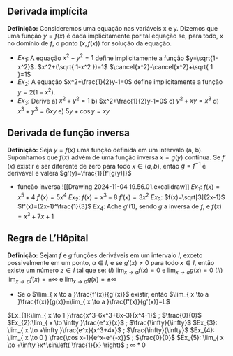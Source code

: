 ## Derivada implícita

**Definição:** Consideremos uma equação nas variáveis x e y. Dizemos que uma função $y=f(x)$ é dada implicitamente por tal equação se, para todo, x no domínio de $f$, o ponto $(x,f(x))$ for solução da equação.
 - $Ex_{1}$: A equação $x^2+y^2=1$ define implicitamente a função $y=\sqrt{1-x^2}$.
	 $x^2+(\sqrt{ 1-x^2 })=1$
	 $\cancel{x^2}-\cancel{x^2}+\sqrt{ 1 }=1$
 - $Ex_{2}$: A equação $x^2+\frac{1}{2}y-1=0$ define implicitamente a função $y=2(1-x^2)$.
 - $Ex_{3}$: Derive
	  a) $x^2+y^2=1$
	  b) $x^2+\frac{1}{2}y-1=0$
	  c) $y^2+xy=x^3$
	  d) $x^3+y^3=6xy$
	  e) $5y+\cos y=xy$ 

## Derivada de função inversa

**Definição:** Seja $y=f(x)$ uma função definida em um intervalo (a, b). Suponhamos que $f(x)$ advém de uma função inversa $x=g(y)$ contínua. Se $f'(x)$ existir e ser diferente de zero para todo $x \in(a, b)$, então $g=f^{-1}$ é derivável e valerá $g'(y)=\frac{1}{f'[g(y)]}$ 
- função inversa 
	![[Drawing 2024-11-04 19.56.01.excalidraw]]
	$Ex_{1}$: $f(x)=x^5+4$
		$f'(x)=5x^4$
	$Ex_{2}$: $f(x)=x^3-8$
		$f'(x)=3x^2$ 
	$Ex_{3}$: $f(x)=\sqrt[3]{2x-1}$
		$f'(x)=(2x-1)^\frac{1}{3}$
	$Ex_{4}$: Ache $g'(1)$, sendo $g$ a inversa de $f$, e $f(x)=x^3+7x+1$ 

## Regra de L’Hôpital

**Definição:** Sejam $f$ e $g$ funções deriváveis em um intervalo $I$, exceto possivelmente em um ponto, $a \in I$, e se $g'(x)\ne0$ para todo $x\in I$, então existe um número $z\in I$ tal que se:
$(I)$ $\lim_{ x \to a }f(x)=0$ e $\lim_{ x \to a }g(x)=0$
$(II)$ $\lim_{ x \to a }f(x)=\pm \infty$ e $\lim_{ x \to a }g(x)=\pm \infty$

- Se  o $\lim_{ x \to a }\frac{f'(x)}{g'(x)}$ existir, então $\lim_{ x \to a }\frac{f(x)}{g(x)}=\lim_{ x \to a }\frac{f'(x)}{g'(x)}=L$

$Ex_{1}:\lim_{ x \to 1 }\frac{x^3-6x^3+8x-3}{x^4-1}$ ; $\frac{0}{0}$
$Ex_{2}:\lim_{ x \to \infty }\frac{e^x}{x}$ ; $\frac{\infty}{\infty}$ 
$Ex_{3}: \lim_{ x \to +\infty }\frac{e^x}{x^3+4x}$ ; $\frac{\infty}{\infty}$ 
$Ex_{4}: \lim_{ x \to 0 } \frac{\cos x-1}{e^x-e^{-x}}$ ; $\frac{0}{0}$ 
$Ex_{5}: \lim_{ x \to +\infty }x*\sin\left( \frac{1}{x} \right)$ ; $\infty*0$ 